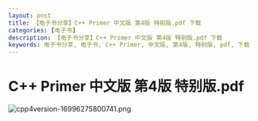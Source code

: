 ```yaml
---
layout: post
title: 【电子书分享】C++ Primer 中文版 第4版 特别版.pdf 下载
categories: [电子书]
description: 【电子书分享】C++ Primer 中文版 第4版 特别版.pdf 下载
keywords: 电子书分享, 电子书, C++ Primer, 中文版, 第4版, 特别版, pdf, 下载
---
```




# C++ Primer 中文版  第4版  特别版.pdf

![cpp4version-16996275800741.png](https://cdn.jsdelivr.net/gh/isanthree/blog-gallery/pic/cpp4version-16996275800741.png)
